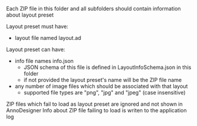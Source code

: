 ﻿Each ZIP file in this folder and all subfolders should contain information about layout preset

Layout preset must have:
- layout file named layout.ad

Layout preset can have:
- info file names info.json
    - JSON schema of this file is defined in LayoutInfoSchema.json in this folder
    - if not provided the layout preset's name will be the ZIP file name
- any number of image files which should be associated with that layout
    - supported file types are "png", "jpg" and "jpeg" (case insensitive)

ZIP files which fail to load as layout preset are ignored and not shown in AnnoDesigner
Info about ZIP file failing to load is writen to the application log
